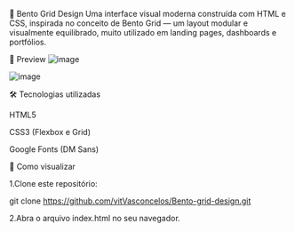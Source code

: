 🧩 Bento Grid Design
Uma interface visual moderna construída com HTML e CSS, inspirada no conceito de Bento Grid — um layout modular e visualmente equilibrado, muito utilizado em landing pages, dashboards e portfólios.

📸 Preview
![image](https://github.com/user-attachments/assets/dd236955-9770-49e7-953b-d03eb31f4266)

![image](https://github.com/user-attachments/assets/748a5958-eabe-445b-8e94-1ccd5466047c)

🛠️ Tecnologias utilizadas

HTML5

CSS3 (Flexbox e Grid)

Google Fonts (DM Sans)

🚀 Como visualizar

1.Clone este repositório:

git clone https://github.com/vitVasconcelos/Bento-grid-design.git

2.Abra o arquivo index.html no seu navegador.
